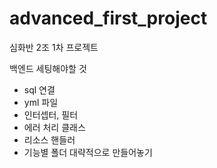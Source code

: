 # advanced_first_project
심화반 2조 1차 프로젝트 

백엔드 세팅해야할 것
- sql 연결
- yml 파일
- 인터셉터, 필터
- 에러 처리 클래스
- 리소스 핸들러
- 기능별 폴더 대략적으로 만들어놓기

